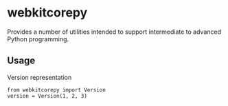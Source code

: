 # webkitcorepy

Provides a number of utilities intended to support intermediate to advanced Python programming.


## Usage

Version representation
```
from webkitcorepy import Version
version = Version(1, 2, 3)
```

